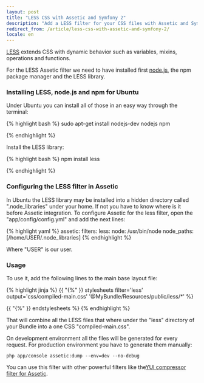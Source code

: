 ```yaml
---
layout: post
title: "LESS CSS with Assetic and Symfony 2"
description: "Add a LESS filter for your CSS files with Assetic and Symfony 2"
redirect_from: /article/less-css-with-assetic-and-symfony-2/
locale: en
---
```


<a href="http://lesscss.org/" target="_blank">LESS</a> extends CSS with dynamic behavior such as variables, mixins, operations and functions.

For the LESS Assetic filter we need to have installed first <a href="http://nodejs.org/" target="_blank">node.js</a>, the npm package manager and the LESS library.

### Installing LESS, node.js and npm for Ubuntu
Under Ubuntu you can install all of those in an easy way through the terminal:

{% highlight bash %}
sudo apt-get install nodejs-dev nodejs npm

{% endhighlight %}

Install the LESS library:

{% highlight bash %}
npm install less

{% endhighlight %}

### Configuring the LESS filter in Assetic
In Ubuntu the LESS library may be installed into a hidden directory called ".node_libraries" under your home. If not you have to know where is it before Assetic integration. To configure Assetic for the less filter, open the "app/config/config.yml" and add the next lines:

{% highlight yaml %}
assetic:
    filters:
        less:
            node: /usr/bin/node
            node_paths: [/home/USER/.node_libraries]
{% endhighlight %}

Where "USER" is our user.

### Usage
To use it, add the following lines to the main base layout file:

{% highlight jinja %}
{{ "{%" }} stylesheets filter='less' output='css/compiled-main.css'
    '@MyBundle/Resources/public/less/*'
%}
   <link href="{{ asset_url }}" type="text/css" rel="stylesheet" media="all" />
{{ "{%" }} endstylesheets %}
{% endhighlight %}

That will combine all the LESS files that where under the "less" directory of your Bundle into a one CSS "compiled-main.css".

On development environment all the files will be generated for every request. For production environment you have to generate them manually:


    php app/console assetic:dump --env=dev --no-debug

You can use this filter with other powerful filters like the<a href="/article/minify-css-and-js-files-with-assetic-and-symfony2" target="_blank">YUI compressor filter for Assetic</a>.
